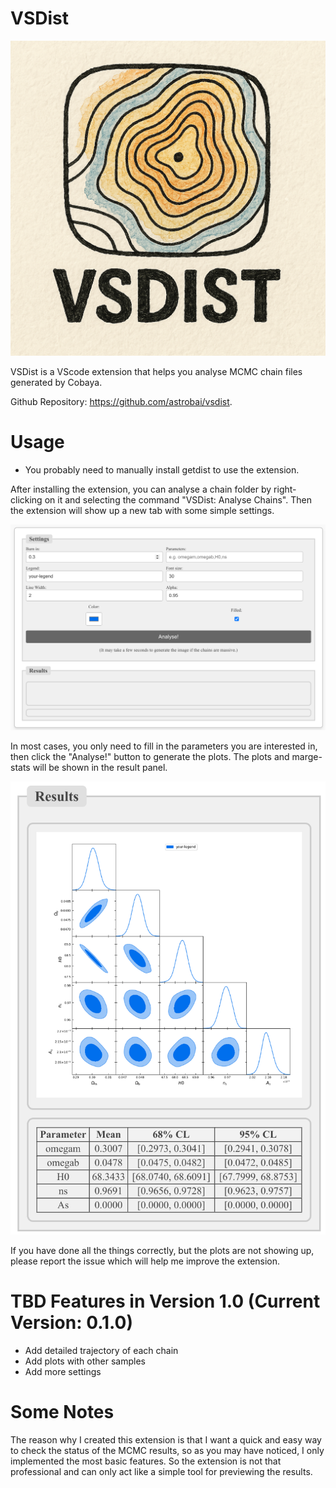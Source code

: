 # VSDist

![icon](./images/icon.png)

VSDist is a VScode extension that helps you analyse MCMC chain files generated by Cobaya.

Github Repository: https://github.com/astrobai/vsdist.

# Usage

- You probably need to manually install getdist to use the extension.

After installing the extension, you can analyse a chain folder by right-clicking on it and selecting the command "VSDist: Analyse Chains". Then the extension will show up a new tab with some simple settings.

![preview_settings](./images/preview_settings.png)

In most cases, you only need to fill in the parameters you are interested in, then click the "Analyse!" button to generate the plots. The plots and marge-stats will be shown in the result panel.

![preview_results](./images/preview_results.png)

If you have done all the things correctly, but the plots are not showing up, please report the issue which will help me improve the extension.

# TBD Features in Version 1.0 (Current Version: 0.1.0)

- Add detailed trajectory of each chain
- Add plots with other samples
- Add more settings

# Some Notes

The reason why I created this extension is that I want a quick and easy way to check the status of the MCMC results, so as you may have noticed, I only implemented the most basic features. So the extension is not that professional and can only act like a simple tool for previewing the results.

